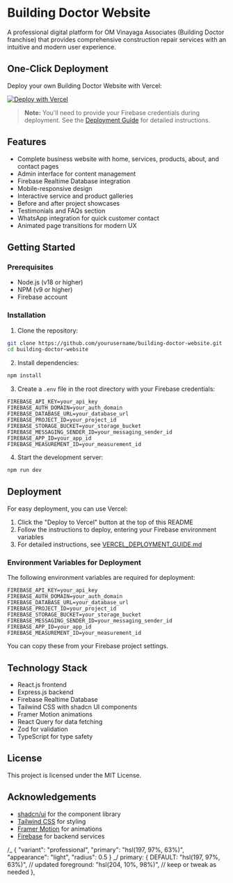 # Building Doctor Website

A professional digital platform for OM Vinayaga Associates (Building Doctor franchise) that provides comprehensive construction repair services with an intuitive and modern user experience.

## One-Click Deployment

Deploy your own Building Doctor Website with Vercel:

[![Deploy with Vercel](https://vercel.com/button)](https://vercel.com/new/git/external?repository-url=https%3A%2F%2Fgithub.com%2Fyourusername%2Fbuilding-doctor-website&env=FIREBASE_API_KEY,FIREBASE_AUTH_DOMAIN,FIREBASE_DATABASE_URL,FIREBASE_PROJECT_ID,FIREBASE_STORAGE_BUCKET,FIREBASE_MESSAGING_SENDER_ID,FIREBASE_APP_ID,FIREBASE_MEASUREMENT_ID&project-name=building-doctor-website&framework=vite)

> **Note:** You'll need to provide your Firebase credentials during deployment. See the [Deployment Guide](./VERCEL_DEPLOYMENT_GUIDE.md) for detailed instructions.

## Features

- Complete business website with home, services, products, about, and contact pages
- Admin interface for content management
- Firebase Realtime Database integration
- Mobile-responsive design
- Interactive service and product galleries
- Before and after project showcases
- Testimonials and FAQs section
- WhatsApp integration for quick customer contact
- Animated page transitions for modern UX

## Getting Started

### Prerequisites

- Node.js (v18 or higher)
- NPM (v9 or higher)
- Firebase account

### Installation

1. Clone the repository:

```bash
git clone https://github.com/yourusername/building-doctor-website.git
cd building-doctor-website
```

2. Install dependencies:

```bash
npm install
```

3. Create a `.env` file in the root directory with your Firebase credentials:

```
FIREBASE_API_KEY=your_api_key
FIREBASE_AUTH_DOMAIN=your_auth_domain
FIREBASE_DATABASE_URL=your_database_url
FIREBASE_PROJECT_ID=your_project_id
FIREBASE_STORAGE_BUCKET=your_storage_bucket
FIREBASE_MESSAGING_SENDER_ID=your_messaging_sender_id
FIREBASE_APP_ID=your_app_id
FIREBASE_MEASUREMENT_ID=your_measurement_id
```

4. Start the development server:

```bash
npm run dev
```

## Deployment

For easy deployment, you can use Vercel:

1. Click the "Deploy to Vercel" button at the top of this README
2. Follow the instructions to deploy, entering your Firebase environment variables
3. For detailed instructions, see [VERCEL_DEPLOYMENT_GUIDE.md](./VERCEL_DEPLOYMENT_GUIDE.md)

### Environment Variables for Deployment

The following environment variables are required for deployment:

```
FIREBASE_API_KEY=your_api_key
FIREBASE_AUTH_DOMAIN=your_auth_domain
FIREBASE_DATABASE_URL=your_database_url
FIREBASE_PROJECT_ID=your_project_id
FIREBASE_STORAGE_BUCKET=your_storage_bucket
FIREBASE_MESSAGING_SENDER_ID=your_messaging_sender_id
FIREBASE_APP_ID=your_app_id
FIREBASE_MEASUREMENT_ID=your_measurement_id
```

You can copy these from your Firebase project settings.

## Technology Stack

- React.js frontend
- Express.js backend
- Firebase Realtime Database
- Tailwind CSS with shadcn UI components
- Framer Motion animations
- React Query for data fetching
- Zod for validation
- TypeScript for type safety

## License

This project is licensed under the MIT License.

## Acknowledgements

- [shadcn/ui](https://ui.shadcn.com/) for the component library
- [Tailwind CSS](https://tailwindcss.com/) for styling
- [Framer Motion](https://www.framer.com/motion/) for animations
- [Firebase](https://firebase.google.com/) for backend services

/_ {
"variant": "professional",
"primary": "hsl(197, 97%, 63%)",
"appearance": "light",
"radius": 0.5
}
_/
primary: {
DEFAULT: "hsl(197, 97%, 63%)", // updated
foreground: "hsl(204, 10%, 98%)", // keep or tweak as needed
},
